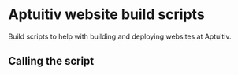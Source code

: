 # Aptuitiv website build scripts

Build scripts to help with building and deploying websites at Aptuitiv.

## Calling the script
